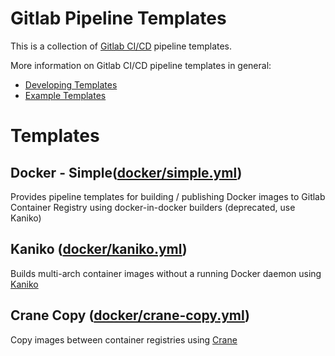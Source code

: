 # Gitlab Pipeline Templates

This is a collection of [Gitlab CI/CD](https://docs.gitlab.com/ee/ci/index.html) pipeline templates.

More information on Gitlab CI/CD pipeline templates in general:

- [Developing Templates](https://docs.gitlab.com/ee/development/cicd/templates.html)
- [Example Templates](https://docs.gitlab.com/ce/ci/examples/index.html#cicd-templates)

# Templates

## Docker - Simple([docker/simple.yml](./docker/simple.yml))

Provides pipeline templates for building / publishing Docker images to Gitlab Container Registry using docker-in-docker builders (deprecated, use Kaniko)

## Kaniko ([docker/kaniko.yml](./docker/kaniko.yml))

Builds multi-arch container images without a running Docker daemon using [Kaniko](https://github.com/GoogleContainerTools/kaniko)

## Crane Copy ([docker/crane-copy.yml](./docker/crane-copy.yml))

Copy images between container registries using [Crane](https://github.com/google/go-containerregistry/blob/main/cmd/crane/doc/crane.md)
